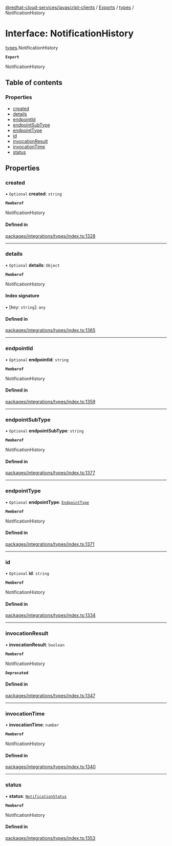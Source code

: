 [@redhat-cloud-services/javascript-clients](../README.md) / [Exports](../modules.md) / [types](../modules/types.md) / NotificationHistory

# Interface: NotificationHistory

[types](../modules/types.md).NotificationHistory

**`Export`**

NotificationHistory

## Table of contents

### Properties

- [created](types.NotificationHistory.md#created)
- [details](types.NotificationHistory.md#details)
- [endpointId](types.NotificationHistory.md#endpointid)
- [endpointSubType](types.NotificationHistory.md#endpointsubtype)
- [endpointType](types.NotificationHistory.md#endpointtype)
- [id](types.NotificationHistory.md#id)
- [invocationResult](types.NotificationHistory.md#invocationresult)
- [invocationTime](types.NotificationHistory.md#invocationtime)
- [status](types.NotificationHistory.md#status)

## Properties

### created

• `Optional` **created**: `string`

**`Memberof`**

NotificationHistory

#### Defined in

[packages/integrations/types/index.ts:1328](https://github.com/RedHatInsights/javascript-clients/blob/main/packages/integrations/types/index.ts#L1328)

___

### details

• `Optional` **details**: `Object`

**`Memberof`**

NotificationHistory

#### Index signature

▪ [key: `string`]: `any`

#### Defined in

[packages/integrations/types/index.ts:1365](https://github.com/RedHatInsights/javascript-clients/blob/main/packages/integrations/types/index.ts#L1365)

___

### endpointId

• `Optional` **endpointId**: `string`

**`Memberof`**

NotificationHistory

#### Defined in

[packages/integrations/types/index.ts:1359](https://github.com/RedHatInsights/javascript-clients/blob/main/packages/integrations/types/index.ts#L1359)

___

### endpointSubType

• `Optional` **endpointSubType**: `string`

**`Memberof`**

NotificationHistory

#### Defined in

[packages/integrations/types/index.ts:1377](https://github.com/RedHatInsights/javascript-clients/blob/main/packages/integrations/types/index.ts#L1377)

___

### endpointType

• `Optional` **endpointType**: [`EndpointType`](../enums/types.EndpointType.md)

**`Memberof`**

NotificationHistory

#### Defined in

[packages/integrations/types/index.ts:1371](https://github.com/RedHatInsights/javascript-clients/blob/main/packages/integrations/types/index.ts#L1371)

___

### id

• `Optional` **id**: `string`

**`Memberof`**

NotificationHistory

#### Defined in

[packages/integrations/types/index.ts:1334](https://github.com/RedHatInsights/javascript-clients/blob/main/packages/integrations/types/index.ts#L1334)

___

### invocationResult

• **invocationResult**: `boolean`

**`Memberof`**

NotificationHistory

**`Deprecated`**

#### Defined in

[packages/integrations/types/index.ts:1347](https://github.com/RedHatInsights/javascript-clients/blob/main/packages/integrations/types/index.ts#L1347)

___

### invocationTime

• **invocationTime**: `number`

**`Memberof`**

NotificationHistory

#### Defined in

[packages/integrations/types/index.ts:1340](https://github.com/RedHatInsights/javascript-clients/blob/main/packages/integrations/types/index.ts#L1340)

___

### status

• **status**: [`NotificationStatus`](../enums/types.NotificationStatus.md)

**`Memberof`**

NotificationHistory

#### Defined in

[packages/integrations/types/index.ts:1353](https://github.com/RedHatInsights/javascript-clients/blob/main/packages/integrations/types/index.ts#L1353)
